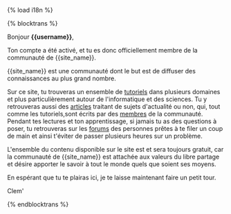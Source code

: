{% load i18n %}

{% blocktrans %}

Bonjour **{{username}}**,

Ton compte a été activé, et tu es donc officiellement membre de la communauté de {{site_name}}.

{{site_name}} est une communauté dont le but est de diffuser des connaissances au plus grand nombre.

Sur ce site, tu trouveras un ensemble de [tutoriels]({{tutorials_url}}) dans plusieurs domaines et plus particulièrement autour de l'informatique et des sciences. 
Tu y retrouveras aussi des [articles]({{articles_url}}) traitant de sujets d'actualité ou non, qui, tout comme les tutoriels,sont écrits par des [membres]({{members_url}}) de la communauté.
Pendant tes lectures et ton apprentissage, si jamais tu as des questions à poser, tu retrouveras sur les [forums]({{forums_url}}) des personnes prêtes à te filer un coup de main et ainsi t'éviter de passer plusieurs heures sur un problème.

L'ensemble du contenu disponible sur le site est et sera toujours gratuit, car la communauté de {{site_name}} est attachée aux valeurs du libre partage et désire apporter le savoir à tout le monde quels que soient ses moyens.

En espérant que tu te plairas ici, je te laisse maintenant faire un petit tour.

Clem'

{% endblocktrans %}
